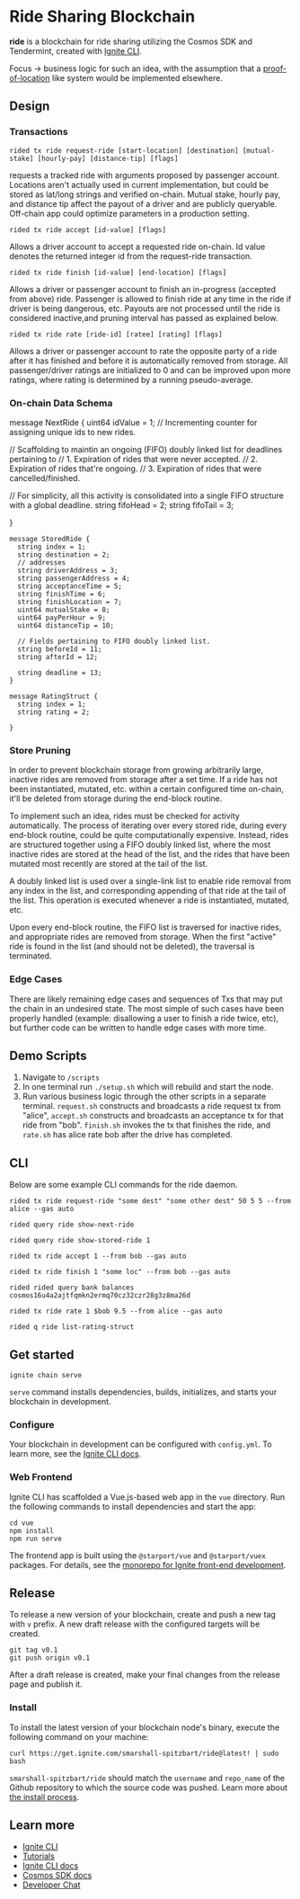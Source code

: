 # Ride Sharing Blockchain
**ride** is a blockchain for ride sharing utilizing the Cosmos SDK and Tendermint, created with [Ignite CLI](https://ignite.com/cli).

Focus -> business logic for such an idea, with the assumption that a [proof-of-location](https://tokens-economy.gitbook.io/consensus/chain-based-proof-of-capacity-space/dynamic-proof-of-location) like system would be implemented elsewhere. 

## Design
 
### Transactions 
```
rided tx ride request-ride [start-location] [destination] [mutual-stake] [hourly-pay] [distance-tip] [flags]
```
requests a tracked ride with arguments proposed by passenger account. Locations aren't actually used in current implementation, but could be stored as lat/long strings and verified on-chain. Mutual stake, hourly pay, and distance tip affect the payout of a driver and are publicly queryable. Off-chain app could optimize parameters in a production setting.

```
rided tx ride accept [id-value] [flags]
```
Allows a driver account to accept a requested ride on-chain. Id value denotes the returned integer id from the request-ride transaction.

```
rided tx ride finish [id-value] [end-location] [flags]
```
Allows a driver or passenger account to finish an in-progress (accepted from above) ride. Passenger is allowed to finish ride at any time in the ride if driver is being dangerous, etc. Payouts are not processed until the ride is considered inactive,and pruning interval has passed as explained below.

```
rided tx ride rate [ride-id] [ratee] [rating] [flags]
```
Allows a driver or passenger account to rate the opposite party of a ride after it has finished and before it is automatically removed from storage. All passenger/driver ratings are initialized to 0 and can be improved upon more ratings, where rating is determined by a running pseudo-average.

### On-chain Data Schema

message NextRide {
  uint64 idValue = 1; // Incrementing counter for assigning unique ids to new rides.

  // Scaffolding to maintin an ongoing (FIFO) doubly linked list for deadlines pertaining to
  // 1. Expiration of rides that were never accepted.
  // 2. Expiration of rides that're ongoing.
  // 3. Expiration of rides that were cancelled/finished.

  // For simplicity, all this activity is consolidated into a single FIFO structure with a global deadline. 
  string fifoHead = 2;
  string fifoTail = 3;
  
}

```
message StoredRide {
  string index = 1; 
  string destination = 2; 
  // addresses 
  string driverAddress = 3; 
  string passengerAddress = 4; 
  string acceptanceTime = 5;
  string finishTime = 6;
  string finishLocation = 7;
  uint64 mutualStake = 8; 
  uint64 payPerHour = 9; 
  uint64 distanceTip = 10; 

  // Fields pertaining to FIFO doubly linked list.
  string beforeId = 11;
  string afterId = 12;
  
  string deadline = 13;
}
```

```
message RatingStruct {
  string index = 1; 
  string rating = 2; 
  
}
```


### Store Pruning
In order to prevent blockchain storage from growing arbitrarily large, inactive rides are removed from storage after a set time. If a ride has not been instantiated, mutated, etc. within a certain configured time on-chain, it'll be deleted from storage during the end-block routine. 

To implement such an idea, rides must be checked for activity automatically. The process of iterating over every stored ride, during every end-block routine, could be quite computationally expensive. Instead, rides are structured together using a FIFO doubly linked list, where the most inactive rides are stored at the head of the list, and the rides that have been mutated most recently are stored at the tail of the list.

A doubly linked list is used over a single-link list to enable ride removal from any index in the list, and corresponding appending of that ride at the tail of the list. This operation is executed whenever a ride is instantiated, mutated, etc. 

Upon every end-block routine, the FIFO list is traversed for inactive rides, and appropriate rides are removed from storage. When the first "active" ride is found in the list (and should not be deleted), the traversal is terminated. 

### Edge Cases
There are likely remaining edge cases and sequences of Txs that may put the chain in an undesired state. The most simple of such cases have been properly handled (example: disallowing a user to finish a ride twice, etc), but further code can be written to handle edge cases with more time.

## Demo Scripts
1. Navigate to ```/scripts```
2. In one terminal run ```./setup.sh``` which will rebuild and start the node.
3. Run various business logic through the other scripts in a separate terminal. ```request.sh``` constructs and broadcasts a ride request tx from "alice", ```accept.sh``` constructs and broadcasts an acceptance tx for that ride from "bob". ```finish.sh``` invokes the tx that finishes the ride, and ```rate.sh``` has alice rate bob after the drive has completed.  


## CLI
Below are some example CLI commands for the ride daemon.

```
rided tx ride request-ride "some dest" "some other dest" 50 5 5 --from alice --gas auto
```
```
rided query ride show-next-ride
```
```
rided query ride show-stored-ride 1
```
```
rided tx ride accept 1 --from bob --gas auto
```
```
rided tx ride finish 1 "some loc" --from bob --gas auto
```
```
rided rided query bank balances cosmos16u4a2ajtfqmkn2ermq70cz32czr28g3z8ma26d
```
```
rided tx ride rate 1 $bob 9.5 --from alice --gas auto 
```
```
rided q ride list-rating-struct
```

## Get started

```
ignite chain serve
```

`serve` command installs dependencies, builds, initializes, and starts your blockchain in development.

### Configure

Your blockchain in development can be configured with `config.yml`. To learn more, see the [Ignite CLI docs](https://docs.ignite.com).

### Web Frontend

Ignite CLI has scaffolded a Vue.js-based web app in the `vue` directory. Run the following commands to install dependencies and start the app:

```
cd vue
npm install
npm run serve
```

The frontend app is built using the `@starport/vue` and `@starport/vuex` packages. For details, see the [monorepo for Ignite front-end development](https://github.com/ignite-hq/web).

## Release
To release a new version of your blockchain, create and push a new tag with `v` prefix. A new draft release with the configured targets will be created.

```
git tag v0.1
git push origin v0.1
```

After a draft release is created, make your final changes from the release page and publish it.

### Install
To install the latest version of your blockchain node's binary, execute the following command on your machine:

```
curl https://get.ignite.com/smarshall-spitzbart/ride@latest! | sudo bash
```
`smarshall-spitzbart/ride` should match the `username` and `repo_name` of the Github repository to which the source code was pushed. Learn more about [the install process](https://github.com/allinbits/starport-installer).

## Learn more

- [Ignite CLI](https://ignite.com/cli)
- [Tutorials](https://docs.ignite.com/guide)
- [Ignite CLI docs](https://docs.ignite.com)
- [Cosmos SDK docs](https://docs.cosmos.network)
- [Developer Chat](https://discord.gg/ignite)
